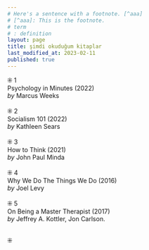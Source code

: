 ```yaml
---
# Here's a sentence with a footnote. [^aaa]
# [^aaa]: This is the footnote.
# term
# : definition
layout: page  
title: şimdi okuduğum kitaplar  
last_modified_at: 2023-02-11
published: true  
---
```


⁜ 1  
Psychology in Minutes  (2022)  
<i>by</i> Marcus Weeks  
<br />
⁜ 2  
Socialism 101 (2022)  
<i> by </i> Kathleen Sears  
<br />
⁜ 3  
How to Think (2021)  
<i> by </i> John Paul Minda  
<br />
⁜ 4  
Why We Do The Things We Do (2016)  
<i> by </i> Joel Levy  
<br />
⁜ 5  
On Being a Master Therapist (2017)  
<i> by </i> Jeffrey A. Kottler, Jon Carlson.   
<br />  

⁜  


  
